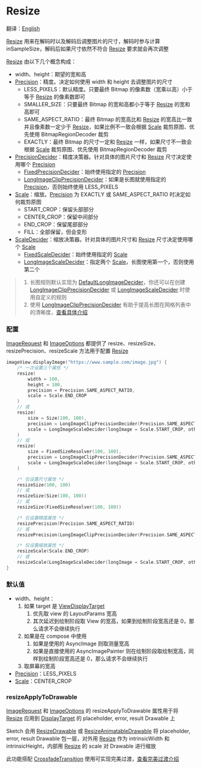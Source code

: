 # Resize

翻译：[English](resize.md)

[Resize] 用来在解码时以及解码后调整图片的尺寸，解码时参与计算 inSampleSize，解码后如果尺寸依然不符合 [Resize] 要求就会再次调整

[Resize] 由以下几个概念构成：

* width、height：期望的宽和高
* [Precision]：精度。决定如何使用 width 和 height 去调整图片的尺寸
    * LESS_PIXELS：默认精度。只要最终 Bitmap 的像素数（宽乘以高）小于等于 [Resize] 的像素数即可
    * SMALLER_SIZE：只要最终 Bitmap 的宽和高都小于等于 [Resize] 的宽和高即可
    * SAME_ASPECT_RATIO：最终 Bitmap 的宽高比和 [Resize] 的宽高比一致并且像素数一定少于 [Resize]，如果比例不一致会根据 [Scale]
      裁剪原图、优先使用 BitmapRegionDecoder 裁剪
    * EXACTLY：最终 Bitmap 的尺寸一定和 [Resize] 一样，如果尺寸不一致会根据 [Scale] 裁剪原图、优先使用 BitmapRegionDecoder 裁剪
* [PrecisionDecider]：精度决策器。针对具体的图片尺寸和 [Resize] 尺寸决定使用哪个 [Precision]
    * [FixedPrecisionDecider]：始终使用指定的 [Precision]
    * [LongImageClipPrecisionDecider]：如果是长图就使用指定的 [Precision]，否则始终使用 LESS_PIXELS
* [Scale]：缩放。[Precision] 为 EXACTLY 或 SAME_ASPECT_RATIO 时决定如何裁剪原图
    * START_CROP：保留头部部分
    * CENTER_CROP：保留中间部分
    * END_CROP：保留尾部部分
    * FILL：全部保留，但会变形
* [ScaleDecider]：缩放决策器。针对具体的图片尺寸和 [Resize] 尺寸决定使用哪个 [Scale]
    * [FixedScaleDecider]：始终使用指定的 [Scale]
    * [LongImageScaleDecider]：指定两个 [Scale]，长图使用第一个，否则使用第二个

> 1. 长图规则默认实现为 [DefaultLongImageDecider]，你还可以在创建 [LongImageClipPrecisionDecider] 或 [LongImageScaleDecider] 时使用自定义的规则
> 2. 使用 [LongImageClipPrecisionDecider] 有助于提高长图在网格列表中的清晰度，[查看具体介绍][long_image_grid_thumbnails]

### 配置

[ImageRequest] 和 [ImageOptions] 都提供了 resize、resizeSize、resizePrecision、resizeScale 方法用于配置 [Resize]

```kotlin
imageView.displayImage("https://www.sample.com/image.jpg") {
    /* 一次设置三个属性 */
    resize(
        width = 100,
        height = 100,
        precision = Precision.SAME_ASPECT_RATIO,
        scale = Scale.END_CROP
    )
    // 或
    resize(
        size = Size(100, 100),
        precision = LongImageClipPrecisionDecider(Precision.SAME_ASPECT_RATIO),
        scale = LongImageScaleDecider(longImage = Scale.START_CROP, otherImage = Scale.CENTER_CROP)
    )
    // 或
    resize(
        size = FixedSizeResolver(100, 100),
        precision = LongImageClipPrecisionDecider(Precision.SAME_ASPECT_RATIO),
        scale = LongImageScaleDecider(longImage = Scale.START_CROP, otherImage = Scale.CENTER_CROP)
    )

    /* 仅设置尺寸属性 */
    resizeSize(100, 100)
    // 或
    resizeSize(Size(100, 100))
    // 或
    resizeSize(FixedSizeResolver(100, 100))

    /* 仅设置精度属性 */
    resizePrecision(Precision.SAME_ASPECT_RATIO)
    // 或
    resizePrecision(LongImageClipPrecisionDecider(Precision.SAME_ASPECT_RATIO))

    /* 仅设置缩放属性 */
    resizeScale(Scale.END_CROP)
    // 或
    resizeScale(LongImageScaleDecider(longImage = Scale.START_CROP, otherImage = Scale.CENTER_CROP))
}
```

### 默认值

* width、height：
    1. 如果 target 是 [ViewDisplayTarget]
        1. 优先取 view 的 LayoutParams 宽高
        2. 其次延迟到绘制阶段取 View 的宽高，如果到绘制阶段宽高还是 0，那么请求不会继续执行
    2. 如果是在 compose 中使用
        1. 如果是使用的 AsyncImage 则取测量宽高
        2. 如果是直接使用的 AsyncImagePainter 则在绘制阶段取绘制宽高，同样到绘制阶段宽高还是 0，那么请求不会继续执行
    3. 取屏幕的宽高
* [Precision]：LESS_PIXELS
* [Scale]：CENTER_CROP

### resizeApplyToDrawable

[ImageRequest] 和 [ImageOptions] 的 resizeApplyToDrawable 属性用于将 [Resize] 应用到 [DisplayTarget] 的
placeholder, error, result Drawable 上

Sketch 会用 [ResizeDrawable] 或 [ResizeAnimatableDrawable] 将 placeholder, error, result Drawable
包一层，对外用 [Resize] 作为 intrinsicWidth 和 intrinsicHeight，内部用 [Resize] 的 scale 对 Drawable 进行缩放

此功能搭配 [CrossfadeTransition] 使用可实现完美过渡，[查看完美过渡介绍][transition]

[Sketch]: ../../sketch-core/src/main/kotlin/com/github/panpf/sketch/Sketch.kt

[Resize]: ../../sketch-core/src/main/kotlin/com/github/panpf/sketch/resize/Resize.kt

[Scale]: ../../sketch-core/src/main/kotlin/com/github/panpf/sketch/resize/Scale.kt

[ScaleDecider]: ../../sketch-core/src/main/kotlin/com/github/panpf/sketch/resize/ScaleDecider.kt

[FixedScaleDecider]: ../../sketch-core/src/main/kotlin/com/github/panpf/sketch/resize/ScaleDecider.kt

[LongImageScaleDecider]: ../../sketch-core/src/main/kotlin/com/github/panpf/sketch/resize/ScaleDecider.kt

[FixedPrecisionDecider]: ../../sketch-core/src/main/kotlin/com/github/panpf/sketch/resize/PrecisionDecider.kt

[LongImageClipPrecisionDecider]: ../../sketch-core/src/main/kotlin/com/github/panpf/sketch/resize/PrecisionDecider.kt

[PrecisionDecider]: ../../sketch-core/src/main/kotlin/com/github/panpf/sketch/resize/PrecisionDecider.kt

[Precision]: ../../sketch-core/src/main/kotlin/com/github/panpf/sketch/resize/Precision.kt

[ViewDisplayTarget]: ../../sketch-core/src/main/kotlin/com/github/panpf/sketch/target/ViewDisplayTarget.kt

[ImageRequest]: ../../sketch-core/src/main/kotlin/com/github/panpf/sketch/request/ImageRequest.kt

[ImageOptions]: ../../sketch-core/src/main/kotlin/com/github/panpf/sketch/request/ImageOptions.kt

[CrossfadeTransition]: ../../sketch-core/src/main/kotlin/com/github/panpf/sketch/transition/CrossfadeTransition.kt

[DisplayTarget]: ../../sketch-core/src/main/kotlin/com/github/panpf/sketch/target/DisplayTarget.kt

[ResizeDrawable]: ../../sketch-core/src/main/kotlin/com/github/panpf/sketch/drawable/internal/ResizeDrawable.kt

[ResizeAnimatableDrawable]: ../../sketch-core/src/main/kotlin/com/github/panpf/sketch/drawable/internal/ResizeDrawable.kt

[DefaultLongImageDecider]: ../../sketch-core/src/main/kotlin/com/github/panpf/sketch/resize/LongImageDecider.kt

[long_image_grid_thumbnails]: long_image_grid_thumbnails.md

[transition]: transition.md